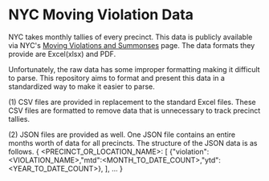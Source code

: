 # NYC Moving Violation Data

NYC takes monthly tallies of every precinct. This data is publicly available via NYC's [Moving Violations and Summonses](https://www1.nyc.gov/site/nypd/stats/traffic-data/traffic-data-moving.page) page. The data formats they provide are Excel(xlsx) and PDF. 

Unfortunately, the raw data has some improper formatting making it difficult to parse. This repository aims to format and present this data in a standardized way to make it easier to parse.

(1) CSV files are provided in replacement to the standard Excel files. These CSV files are formatted to remove data that is unnecessary to track precinct tallies.

(2) JSON files are provided as well. One JSON file contains an entire months worth of data for all precincts.
The structure of the JSON data is as follows.
{
  <PRECINCT_OR_LOCATION_NAME>: [
    {"violation":<VIOLATION_NAME>,"mtd":<MONTH_TO_DATE_COUNT>,"ytd":<YEAR_TO_DATE_COUNT>},
  ],
  ...
}